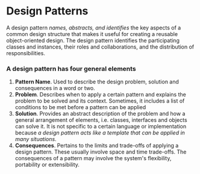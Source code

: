 # Design Patterns

A design pattern _names, abstracts, and identifies_ the key aspects of a common design structure that makes it useful for creating a reusable object-oriented design. The design pattern identifies the participating classes and instances, their roles and collaborations, and the distribution of responsibilities.

### A design pattern has four general elements
1. **Pattern Name**. Used to describe the design problem, solution and consequences in a word or two.
2. **Problem**. Describes when to apply a certain pattern and explains the problem to be solved and its context. Sometimes, it includes a list of conditions to be met before a pattern can be applied
3. **Solution**. Provides an abstract description of the problem and how a general arrangement of elements, i.e. classes, interfaces and objects can solve it. It is not specific to a certain language or implementation because _a design pattern acts like a template that can be applied in many situations_.
4. **Consequences**. Pertains to the limits and trade-offs of applying a design pattern. These usually involve space and time trade-offs. The consequences of a pattern may involve the system's flexibility, portability or extensibility.






